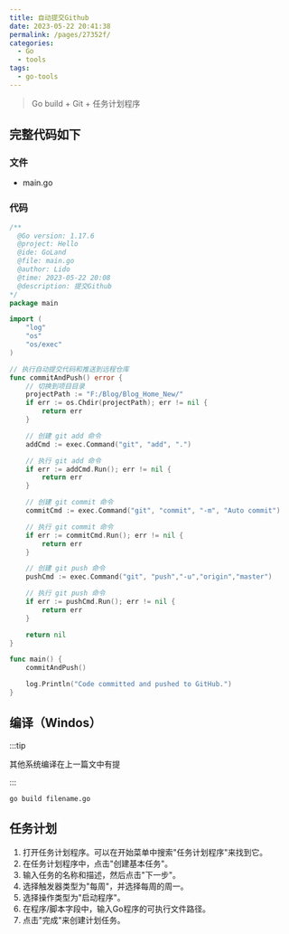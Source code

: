 ```yaml
---
title: 自动提交Github
date: 2023-05-22 20:41:38
permalink: /pages/27352f/
categories:
  - Go
  - tools
tags:
  - go-tools
---
```


> Go build + Git + 任务计划程序
>

<!-- more -->

## 完整代码如下

### 文件

+ main.go

### 代码

```go
/**
  @Go version: 1.17.6
  @project: Hello
  @ide: GoLand
  @file: main.go
  @author: Lido
  @time: 2023-05-22 20:08
  @description: 提交Github
*/
package main

import (
	"log"
	"os"
	"os/exec"
)

// 执行自动提交代码和推送到远程仓库
func commitAndPush() error {
	// 切换到项目目录
	projectPath := "F:/Blog/Blog_Home_New/"
	if err := os.Chdir(projectPath); err != nil {
		return err
	}

	// 创建 git add 命令
	addCmd := exec.Command("git", "add", ".")

	// 执行 git add 命令
	if err := addCmd.Run(); err != nil {
		return err
	}

	// 创建 git commit 命令
	commitCmd := exec.Command("git", "commit", "-m", "Auto commit")

	// 执行 git commit 命令
	if err := commitCmd.Run(); err != nil {
		return err
	}

	// 创建 git push 命令
	pushCmd := exec.Command("git", "push","-u","origin","master")

	// 执行 git push 命令
	if err := pushCmd.Run(); err != nil {
		return err
	}

	return nil
}

func main() {
	commitAndPush()

	log.Println("Code committed and pushed to GitHub.")
}

```

## 编译（Windos）

:::tip

其他系统编译在上一篇文中有提

:::

```
go build filename.go 
```

## 任务计划

1. 打开任务计划程序。可以在开始菜单中搜索"任务计划程序"来找到它。
2. 在任务计划程序中，点击"创建基本任务"。
3. 输入任务的名称和描述，然后点击"下一步"。
4. 选择触发器类型为"每周"，并选择每周的周一。
5. 选择操作类型为"启动程序"。
6. 在程序/脚本字段中，输入Go程序的可执行文件路径。
7. 点击"完成"来创建计划任务。